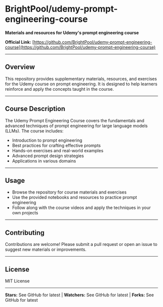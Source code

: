 # BrightPool/udemy-prompt-engineering-course

**Materials and resources for Udemy's prompt engineering course**

**Official Link:** [https://github.com/BrightPool/udemy-prompt-engineering-course](https://github.com/BrightPool/udemy-prompt-engineering-course)

---

## Overview
This repository provides supplementary materials, resources, and exercises for the Udemy course on prompt engineering. It is designed to help learners reinforce and apply the concepts taught in the course.

---

## Course Description
The Udemy Prompt Engineering Course covers the fundamentals and advanced techniques of prompt engineering for large language models (LLMs). The course includes:
- Introduction to prompt engineering
- Best practices for crafting effective prompts
- Hands-on exercises and real-world examples
- Advanced prompt design strategies
- Applications in various domains

---

## Usage
- Browse the repository for course materials and exercises
- Use the provided notebooks and resources to practice prompt engineering
- Follow along with the course videos and apply the techniques in your own projects

---

## Contributing
Contributions are welcome! Please submit a pull request or open an issue to suggest new materials or improvements.

---

## License
MIT License

---

**Stars:** See GitHub for latest | **Watchers:** See GitHub for latest | **Forks:** See GitHub for latest 